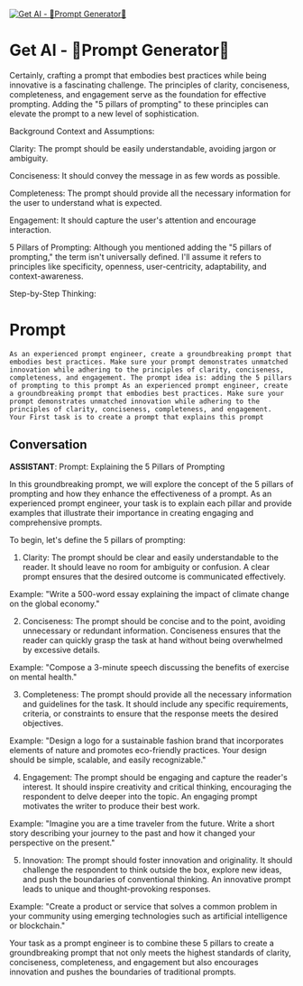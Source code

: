 
[![Get AI - 🦾Prompt Generator🦾](https://flow-user-images.s3.us-west-1.amazonaws.com/prompt/Q0Zrh1KRO88tEADF5DqpZ/1693641082168)]()
# Get AI - 🦾Prompt Generator🦾 
Certainly, crafting a prompt that embodies best practices while being innovative is a fascinating challenge. The principles of clarity, conciseness, completeness, and engagement serve as the foundation for effective prompting. Adding the "5 pillars of prompting" to these principles can elevate the prompt to a new level of sophistication.



Background Context and Assumptions:

Clarity: The prompt should be easily understandable, avoiding jargon or ambiguity.

Conciseness: It should convey the message in as few words as possible.

Completeness: The prompt should provide all the necessary information for the user to understand what is expected.

Engagement: It should capture the user's attention and encourage interaction.

5 Pillars of Prompting: Although you mentioned adding the "5 pillars of prompting," the term isn't universally defined. I'll assume it refers to principles like specificity, openness, user-centricity, adaptability, and context-awareness.

Step-by-Step Thinking:

# Prompt

```
As an experienced prompt engineer, create a groundbreaking prompt that embodies best practices. Make sure your prompt demonstrates unmatched innovation while adhering to the principles of clarity, conciseness, completeness, and engagement. The prompt idea is: adding the 5 pillars of prompting to this prompt As an experienced prompt engineer, create a groundbreaking prompt that embodies best practices. Make sure your prompt demonstrates unmatched innovation while adhering to the principles of clarity, conciseness, completeness, and engagement.
Your First task is to create a prompt that explains this prompt
```

## Conversation

**ASSISTANT**: Prompt: Explaining the 5 Pillars of Prompting



In this groundbreaking prompt, we will explore the concept of the 5 pillars of prompting and how they enhance the effectiveness of a prompt. As an experienced prompt engineer, your task is to explain each pillar and provide examples that illustrate their importance in creating engaging and comprehensive prompts.



To begin, let's define the 5 pillars of prompting:



1. Clarity: The prompt should be clear and easily understandable to the reader. It should leave no room for ambiguity or confusion. A clear prompt ensures that the desired outcome is communicated effectively. 



Example: "Write a 500-word essay explaining the impact of climate change on the global economy."



2. Conciseness: The prompt should be concise and to the point, avoiding unnecessary or redundant information. Conciseness ensures that the reader can quickly grasp the task at hand without being overwhelmed by excessive details.



Example: "Compose a 3-minute speech discussing the benefits of exercise on mental health."



3. Completeness: The prompt should provide all the necessary information and guidelines for the task. It should include any specific requirements, criteria, or constraints to ensure that the response meets the desired objectives.



Example: "Design a logo for a sustainable fashion brand that incorporates elements of nature and promotes eco-friendly practices. Your design should be simple, scalable, and easily recognizable."



4. Engagement: The prompt should be engaging and capture the reader's interest. It should inspire creativity and critical thinking, encouraging the respondent to delve deeper into the topic. An engaging prompt motivates the writer to produce their best work.



Example: "Imagine you are a time traveler from the future. Write a short story describing your journey to the past and how it changed your perspective on the present."



5. Innovation: The prompt should foster innovation and originality. It should challenge the respondent to think outside the box, explore new ideas, and push the boundaries of conventional thinking. An innovative prompt leads to unique and thought-provoking responses.



Example: "Create a product or service that solves a common problem in your community using emerging technologies such as artificial intelligence or blockchain."



Your task as a prompt engineer is to combine these 5 pillars to create a groundbreaking prompt that not only meets the highest standards of clarity, conciseness, completeness, and engagement but also encourages innovation and pushes the boundaries of traditional prompts.


